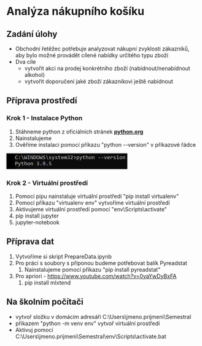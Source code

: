 # Analýza nákupního košíku
## Zadání úlohy
- Obchodní řetěžec potřebuje analyzovat nákupní zvyklosti zákazníků, aby bylo možné provádět cílené nabídky určitého typu zboží
- Dva cíle
  - vytvořit akci na prodej konkrétního zboží (nabídnout/nenabídnout alkohol)
  - vytvořit doporučení jaké zboží zákazníkovi ještě nabídnout

## Příprava prostředí
### Krok 1 - Instalace Python
1. Stáhneme python z oficiálních stránek **[python.org](https://python.org)**
2. Nainstalujeme
3. Ověříme instalaci pomocí příkazu "python --version" v příkazové řádce
   
![Ověření instalace](img/installed.jpg)

### Krok 2 - Virtuální prostředí
1. Pomocí pipu nainstaluje virtuální prostředí "pip install virtualenv"
2. Pomocí příkazu "virtualenv env" vytvoříme virtuální prostředí
3. Aktivujeme virtuální prostředí pomocí "env\Scripts\activate"
4. pip install jupyter
5. jupyter-notebook
                                                                                               
## Příprava dat
1. Vytvoříme si skript PrepareData.ipynb
2. Pro práci s soubory s příponou budeme potřebovat balík Pyreadstat
   1. Nainstalujeme pomocí příkazu "pip install pyreadstat"
3. Pro apriori - https://www.youtube.com/watch?v=0yaYwDyBxFA
   1. pip install mlxtend



## Na školním počítači 
- vytvoř složku v domácím adresáři C:\Users\jmeno.prijmeni\Semestral
- příkazem "python -m venv env" vytvoř virtuální prostředí
- Aktivuj pomocí C:\Users\jmeno.prijmeni\Semestral\env\Scripts\activate.bat